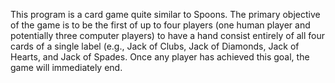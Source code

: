 This program is a card game quite similar to Spoons. The primary objective of the game is to be the first of up to four players (one human player and potentially three computer players) to have a hand consist entirely of all four cards of a single label (e.g., Jack of Clubs, Jack of Diamonds, Jack of Hearts, and Jack of Spades. Once any player has achieved this goal, the game will immediately end. 

